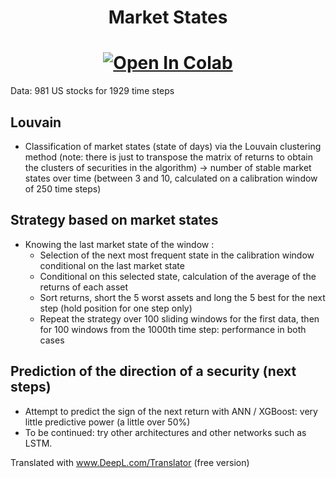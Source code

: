 <h1 align='center'> Market States </h1>
  
[<h1 align='center'>![Open In Colab](https://colab.research.google.com/assets/colab-badge.svg)](https://colab.research.google.com/github/googlecolab/colabtools/blob/master/notebooks/colab-github-demo.ipynb)</h1>

Data: 981 US stocks for 1929 time steps

## Louvain
- Classification of market states (state of days) via the Louvain clustering method (note: there is just to transpose the matrix of returns to obtain the clusters of securities in the algorithm) -> number of stable market states over time (between 3 and 10, calculated on a calibration window of 250 time steps)
## Strategy based on market states
- Knowing the last market state of the window : 
  - Selection of the next most frequent state in the calibration window conditional on the last market state
  - Conditional on this selected state, calculation of the average of the returns of each asset
  - Sort returns, short the 5 worst assets and long the 5 best for the next step (hold position for one step only)
  - Repeat the strategy over 100 sliding windows for the first data, then for 100 windows from the 1000th time step: performance in both cases
 
## Prediction of the direction of a security (next steps)
- Attempt to predict the sign of the next return with ANN / XGBoost: very little predictive power (a little over 50%)
- To be continued: try other architectures and other networks such as LSTM.

Translated with www.DeepL.com/Translator (free version)

